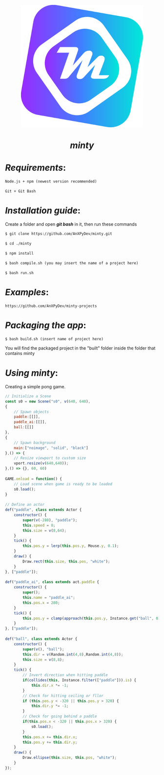 <p align = "center"><img src = "icon/minty.svg.png" width = 400></img></p>



<h1 align = "center"><em>minty</em></h1>



# _Requirements_:

    Node.js + npm (newest version recommended)
  
    Git + Git Bash

# _Installation guide_:
    
  Create a folder and open **_git bash_** in it, then run these commands

    $ git clone https://github.com/AnXPyDev/minty.git
  
    $ cd ./minty
    
    $ npm install 
    
    $ bash compile.sh (you may insert the name of a project here)
  
    $ bash run.sh
    
# _Examples_: 

    https://github.com/AnXPyDev/minty-projects

# _Packaging the app_:


    $ bash build.sh (insert name of project here)
    
  You will find the packaged project in the "built" folder inside the folder that contains minty

# _Using minty_:

  Creating a simple pong game.
```javascript
// Initialize a Scene
const s0 = new Scene("s0", v(640, 640), 
{
    // Spawn objects
    paddle:[[]],
    paddle_ai:[[]],
    ball:[[]]
},
{
    // Spawn background
    main:["noimage", "solid", "black"]
},() => {
    // Resize viewport to custom size
    vport.resize(v(640,640));
},() => {}, 60, 60)

GAME.onload = function() {
    // Load scene when game is ready to be loaded
    s0.load();
}

// Define an actor 
def("paddle", class extends Actor {
    constructor() {
        super(v(-280), "paddle");
        this.speed = 8;
        this.size = v(8,64);
    }
    tick() {
        this.pos.y = lerp(this.pos.y, Mouse.y, 0.1);
    }
    draw() {
        Draw.rect(this.size, this.pos, "white");
    }
}, ["paddle"]);

def("paddle_ai", class extends act.paddle {
    constructor() {
        super();
        this.name = "paddle_ai";
        this.pos.x = 280;
    }
    tick() {
        this.pos.y = clamp(approach(this.pos.y, Instance.get("ball", 0).pos.y, this.speed), -320, 320);
    }
}, ["paddle"]);

def("ball", class extends Actor {
    constructor() {
        super(v(), "ball");
        this.dir = v(Random.int(4,8),Random.int(4,8));
        this.size = v(8,8);
    }
    tick() {
        // Invert direction when hitting paddle
        if(collides(this, Instance.filter(["paddle"])).is) {
            this.dir.x *= -1;
        }
        // Check for hitting ceiling or fllor
        if (this.pos.y < -320 || this.pos.y > 320) {
            this.dir.y *= -1;
        }
        // Check for going behind a paddle
        if(this.pos.x < -320 || this.pos.x > 320) {
            s0.load();
        }
        this.pos.x += this.dir.x;
        this.pos.y += this.dir.y;
    }
    draw() {
        Draw.ellipse(this.size, this.pos, "white");
    }
});
```